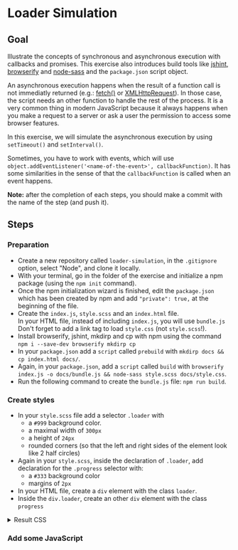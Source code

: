 # Loader Simulation

## Goal

Illustrate the concepts of synchronous and asynchronous execution with callbacks and promises.
This exercise also introduces build tools like [jshint](http://jshint.com/), [browserify](http://browserify.org/) and [node-sass](https://github.com/sass/node-sass) and the `package.json` script object.

An asynchronous execution happens when the result of a function call is not immediatly returned (e.g.: [fetch()](http://devdocs.io/dom/windoworworkerglobalscope/fetch) or [XMLHttpRequest](http://devdocs.io/dom/xmlhttprequest)).
In those case, the script needs an other function to handle the rest of the process.
It is a very common thing in modern JavaScript because it always happens when you make a request to a server or ask a user the permission to access some browser features.

In this exercise, we will simulate the asynchronous execution by using `setTimeout()` and `setInterval()`.

Sometimes, you have to work with events, which will use `object.addEventListener('<name-of-the-event>', callbackFunction)`.
It has some similarities in the sense of that the `callbackFunction` is called when an event happens.

__Note:__ after the completion of each steps, you should make a commit with the name of the step (and push it).

## Steps

### Preparation

- Create a new repository called `loader-simulation`, in the `.gitignore` option, select "Node", and clone it locally.
- With your terminal, go in the folder of the exercise and initialize a npm package (using the `npm init` command).
- Once the npm initialization wizard is finished, edit the `package.json` which has been created by npm and add `"private": true,` at the beginning of the file.
- Create the `index.js`, `style.scss` and an `index.html` file.  
  In your HTML file, instead of including `index.js`, you will use `bundle.js`  
  Don't forget to add a link tag to load `style.css` (not `style.scss`!).
- Install browserify, jshint, mkdirp and cp with npm using the command `npm i --save-dev browserify mkdirp cp`
- In your `package.json` add a `script` called `prebuild` with `mkdirp docs && cp index.html docs/`. 
- Again, in your `package.json`, add a `script` called `build` with `browserify index.js -o docs/bundle.js && node-sass style.scss docs/style.css`.
- Run the following command to create the `bundle.js` file: `npm run build`.

### Create styles

- In your `style.scss` file add a selector `.loader` with
  - a `#999` background color.
  - a maximal width of `300px`
  - a height of `24px`
  - rounded corners (so that the left and right sides of the element look like 2 half circles)
- Again in your `style.scss`, inside the declaration of `.loader`, add declaration for the `.progress` selector with:
  - a `#333` background color
  - margins of `2px`
- In your HTML file, create a `div` element with the class `loader`.
- Inside the `div.loader`, create an other `div` element with the class `progress`

<details>
<summary>Result CSS</summary>

The resulting CSS should look like:

````css
.loader {
  /* loader styles */
}

.loader .progress {
  /* loader progress styles */
}
````

</details>

### Add some JavaScript


